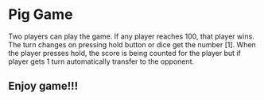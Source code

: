 # Pig Game
Two players can play the game. If any player reaches 100, that player wins. The turn changes on pressing hold button or dice get the number [1]. When the player presses hold, the score is being counted for the player but if player gets 1 turn automatically transfer to the opponent.

## Enjoy game!!!
